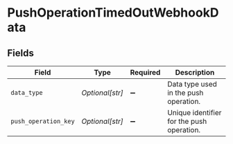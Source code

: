 # PushOperationTimedOutWebhookData


## Fields

| Field                                     | Type                                      | Required                                  | Description                               |
| ----------------------------------------- | ----------------------------------------- | ----------------------------------------- | ----------------------------------------- |
| `data_type`                               | *Optional[str]*                           | :heavy_minus_sign:                        | Data type used in the push operation.     |
| `push_operation_key`                      | *Optional[str]*                           | :heavy_minus_sign:                        | Unique identifier for the push operation. |